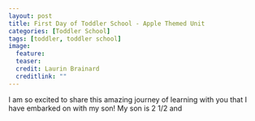 ```yaml
---
layout: post
title: First Day of Toddler School - Apple Themed Unit
categories: [Toddler School]
tags: [toddler, toddler school]
image:
  feature: 
  teaser: 
  credit: Laurin Brainard
  creditlink: ""
---
```

I am so excited to share this amazing journey of learning with you that I have embarked on with my son! My son is 2 1/2 and